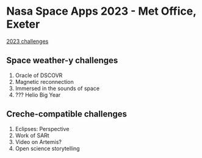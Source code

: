 # Nasa Space Apps 2023 - Met Office, Exeter

[2023 challenges](https://www.spaceappschallenge.org/2023/challenges/)

## Space weather-y challenges

1. Oracle of DSCOVR
2. Magnetic reconnection
3. Immersed in the sounds of space
4. ??? Helio Big Year

## Creche-compatible challenges

1. Eclipses: Perspective
2. Work of SARt
3. Video on Artemis?
4. Open science storytelling

